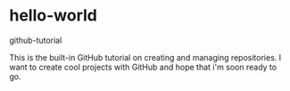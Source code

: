 # hello-world
github-tutorial

This is the built-in GitHub tutorial on creating and managing repositories.
I want to create cool projects with GitHub and hope that i'm soon ready to go.
